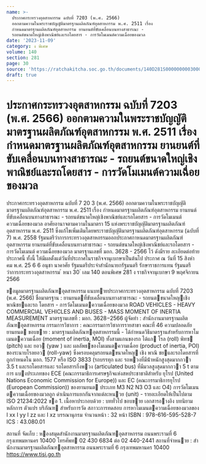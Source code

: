 ```yaml
---
name: >-
  ประกาศกระทรวงอุตสาหกรรม ฉบับที่ 7203 (พ.ศ. 2566)
  ออกตามความในพระราชบัญญัติมาตรฐานผลิตภัณฑ์อุตสาหกรรม พ.ศ. 2511 เรื่อง
  กำหนดมาตรฐานผลิตภัณฑ์อุตสาหกรรม ยานยนต์ที่ขับเคลื่อนบนทางสาธารณะ -
  รถยนต์ขนาดใหญ่เชิงพาณิชย์และรถโดยสาร - การวัดโมเมนต์ความเฉื่อยของมวล
date: '2023-11-09'
category: ง พิเศษ
volume: 140
section: 281
page: 30
source: 'https://ratchakitcha.soc.go.th/documents/140D281S0000000003000.pdf'
draft: true
---
```


# ประกาศกระทรวงอุตสาหกรรม ฉบับที่ 7203 (พ.ศ. 2566) ออกตามความในพระราชบัญญัติมาตรฐานผลิตภัณฑ์อุตสาหกรรม พ.ศ. 2511 เรื่อง กำหนดมาตรฐานผลิตภัณฑ์อุตสาหกรรม ยานยนต์ที่ขับเคลื่อนบนทางสาธารณะ - รถยนต์ขนาดใหญ่เชิงพาณิชย์และรถโดยสาร - การวัดโมเมนต์ความเฉื่อยของมวล

ประกาศกระทรวงอุตสาหกรรม ฉบับที่ 7 20 3 (พ.ศ. 2566) ออกตามความในพระราชบัญญัติมาตรฐานผลิตภัณฑ์อุตสาหกรรม พ.ศ. 2511 เรื่อง กำหนดมาตรฐานผลิตภัณฑ์อุตสาหกรรม ยานยนต์ที่ขับเคลื่อนบนทางสาธารณะ - รถยนต์ขนาดใหญ่เชิงพาณิชย์และรถโดยสาร - การวัดโมเมนต์ความเฉื่อยของมวล อาศัยอานาจตามความในมาตรา 15 แห่งพระราชบัญญัติมาตรฐานผลิตภัณฑ์อุตสาหกรรม พ.ศ. 2511 ซึ่งแก้ไขเพิ่มเติมโดยพระราชบัญญัติมาตรฐานผลิตภัณฑ์อุตสาหกรรม (ฉบับที่ 7) พ.ศ. 2558 รัฐมนตรีว่าการกระทรวงอุตสาหกรรมออกประกาศกาหนดมาตรฐานผลิตภัณฑ์อุตสาหกรรม ยานยนต์ที่ขับเคลื่อนบนทางสาธารณะ - รถยนต์ขนาดใหญ่เชิงพาณิชย์และรถโดยสาร - การวัดโมเมนต์ ความเฉื่อยของมวล มาตรฐานเลขที่ มอก. 3628 - 2566 ไว้ ดังมีราย ละเอียดต่อท้ายประกาศนี้ ทั้งนี้ ให้มีผลตั้งแต่วันที่ประกาศในราชกิจจานุเบกษาเป็นต้นไป ประกาศ ณ วันที่ 15 สิงหำคม พ.ศ. 25 6 6 อนุชา นาคาศัย รัฐมนตรีประจำสำนักนายกรัฐมนตรี รักษาราชการแทน รัฐมนตรีว่าการกระทรวงอุตสาหกรรม ้ หนา 30 ่ เลม 140 ตอนพิเศษ 281 ง ราชกิจจานุเบกษา 9 พฤศจิกายน 2566

ขอมูลมาตรฐานผลิตภัณฑอุตสาหกรรม แนบทายประกาศกระทรวงอุตสาหกรรม ฉบับที่ 7203 (พ.ศ. 2566) ชื่อมาตรฐาน : ยานยนตที่ขับเคลื่อนบนทางสาธารณะ - รถยนตขนาดใหญเชิงพาณิชยและรถ โดยสาร - การวัดโมเมนตความเฉื่อยของมวล ROAD VEHICLES - HEAVY COMMERCIAL VEHICLES AND BUSES - MASS MOMENT OF INERTIA MEASUREMENT มาตรฐานเลขที่ : มอก. 3628−2566 ผู้จัดทํา : สํานักงานมาตรฐานผลิตภัณฑอุตสาหกรรม กรรมการวิชาการ : คณะกรรมการวิชาการรายสาขา คณะที่ 46 ความปลอดภัยยานยนต ขอบขาย : มาตรฐานผลิตภัณฑอุตสาหกรรมนี้ - ได้กําหนดวิธีมาตรฐานสําหรับการหาโมเมนตความเฉื่อย (moment of inertia, MOI) ทั้งสามแกนของรถ ได้แก โรล (roll) พิทซ (pitch) และ ยอว (yaw ) และ ผลลัพธของโมเมนตความเฉื่อย (product of inertia, POI) ของระนาบโรลยอว (roll-yaw) ซึ่งครอบคลุมรถยนตขนาดใหญ เชิง พาณิ ชยและรถโดยสารที่ถูกกําหนดใน มอก. 1577 หรือ ISO 3833 (รถบรรทุก และ รถพวงที่มีน้ําหนักสูงสุดมากกวา 3.5 t และรถโดยสารและ รถโดยสารกึ่งพวง (articulated bus) ที่มีมวลสูงสุดมากกวา 5 t ตามการ แบงประเภทของ ECE (คณะกรรมาธิการเศรษฐกิจแห่งสหประชาชาติสําหรับ ยุโรป (United Nations Economic Commission for Europe)) และ EC (คณะกรรมาธิการยุโรป (European Commission)) ของยานยนต ประเภท M3 N2 N3 O3 และ O4) การวัดโมเมนตความเฉื่อยของมวลถูก ดําเนินการแยกกันจากแต่ละหนวย (unit) - รายละเอียดให้เป็นไปตาม ISO 21234:2022 ขอ 1. เนื้อหาประกอบด้วย : บททั่วไป ขอบขาย เอกสารอางอิง บทนิยาม หลักการ ตัวแปร บริภัณฑ สําหรับการวัด สภาวะการทดสอบ การหาโมเมนตความเฉื่อยของมวลของ I xx I yy I zz และ I xz บรรณานุกรม จํานวนหน้า : 32 หน้า ISBN : 978-616-595-528-7 ICS : 43.080.01

สถานที่ จัดเก็บ : หองสมุดสํานักงานมาตรฐานผลิตภัณฑอุตสาหกรรม ถนนพระรามที่ 6 กรุงเทพมหานคร 10400 โทรศัพท 02 430 6834 ต่อ 02 440-2441 สถานที่จําหนาย : สํานักงานมาตรฐานผลิตภัณฑอุตสาหกรรม ถนนพระรามที่ 6 กรุงเทพมหานคร 10400 https://www.tisi.go.th
